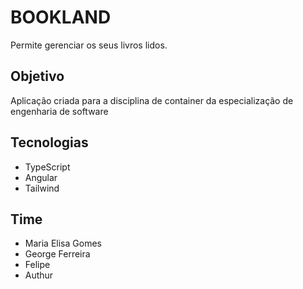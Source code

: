 # BOOKLAND
Permite gerenciar os seus livros lidos.

## Objetivo
Aplicação criada para a disciplina de container da especialização de engenharia de software

## Tecnologias
- TypeScript
- Angular
- Tailwind

## Time
- Maria Elisa Gomes
- George Ferreira
- Felipe
- Authur